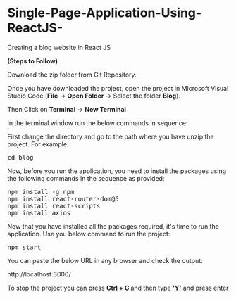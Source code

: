 # Single-Page-Application-Using-ReactJS-
Creating a blog website in React JS

<strong>(Steps to Follow)</strong>

Download the zip folder from Git Repository.

Once you have downloaded the project, open the project in Microsoft Visual Studio Code (<strong>File</strong> -> <strong>Open Folder</strong> -> Select the folder <strong>Blog</strong>).

Then Click on <strong>Terminal</strong> -> <strong>New Terminal</strong>

In the terminal window run the below commands in sequence:

First change the directory and go to the path where you have unzip the project. For example:
<pre>
cd blog
</pre>

Now, before you run the application, you need to install the packages using the following commands in the sequence as provided:

<pre>
npm install -g npm
npm install react-router-dom@5
npm install react-scripts
npm install axios
</pre>

Now that you have installed all the packages required, it's time to run the application. Use you below command to run the project:

<pre>
npm start
</pre>

You can paste the below URL in any browser and check the output:

http://localhost:3000/

To stop the project you can press <strong> Ctrl + C </strong> and then type <strong>'Y'</strong> and press enter
